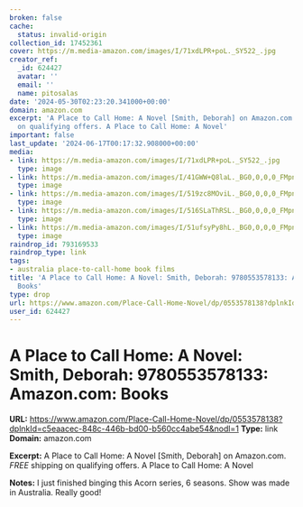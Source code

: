 ```yaml
---
broken: false
cache:
  status: invalid-origin
collection_id: 17452361
cover: https://m.media-amazon.com/images/I/71xdLPR+poL._SY522_.jpg
creator_ref:
  _id: 624427
  avatar: ''
  email: ''
  name: pitosalas
date: '2024-05-30T02:23:20.341000+00:00'
domain: amazon.com
excerpt: 'A Place to Call Home: A Novel [Smith, Deborah] on Amazon.com. *FREE* shipping
  on qualifying offers. A Place to Call Home: A Novel'
important: false
last_update: '2024-06-17T00:17:32.908000+00:00'
media:
- link: https://m.media-amazon.com/images/I/71xdLPR+poL._SY522_.jpg
  type: image
- link: https://m.media-amazon.com/images/I/41GWW+Q8laL._BG0,0,0,0_FMpng_AC_SY320_SX320_.jpg
  type: image
- link: https://m.media-amazon.com/images/I/519zc8MOviL._BG0,0,0,0_FMpng_AC_SY320_SX320_.jpg
  type: image
- link: https://m.media-amazon.com/images/I/516SLaThRSL._BG0,0,0,0_FMpng_AC_SY320_SX320_.jpg
  type: image
- link: https://m.media-amazon.com/images/I/51ufsyPy8hL._BG0,0,0,0_FMpng_AC_SY320_SX320_.jpg
  type: image
raindrop_id: 793169533
raindrop_type: link
tags:
- australia place-to-call-home book films
title: 'A Place to Call Home: A Novel: Smith, Deborah: 9780553578133: Amazon.com:
  Books'
type: drop
url: https://www.amazon.com/Place-Call-Home-Novel/dp/0553578138?dplnkId=c5eaacec-848c-446b-bd00-b560cc4abe54&nodl=1
user_id: 624427
---
```


# A Place to Call Home: A Novel: Smith, Deborah: 9780553578133: Amazon.com: Books

**URL:** https://www.amazon.com/Place-Call-Home-Novel/dp/0553578138?dplnkId=c5eaacec-848c-446b-bd00-b560cc4abe54&nodl=1
**Type:** link
**Domain:** amazon.com

**Excerpt:** A Place to Call Home: A Novel [Smith, Deborah] on Amazon.com. *FREE* shipping on qualifying offers. A Place to Call Home: A Novel

**Notes:**
I just finished binging this Acorn series, 6 seasons. Show was made in Australia. Really good!
